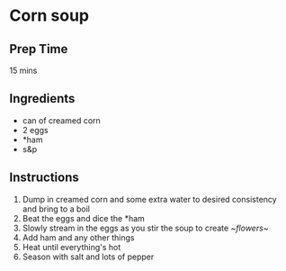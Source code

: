 # Corn soup

## Prep Time
15 mins

## Ingredients
- can of creamed corn
- 2 eggs
- *ham
- s&p

## Instructions
1. Dump in creamed corn and some extra water to desired consistency and bring to a boil
2. Beat the eggs and dice the *ham
3. Slowly stream in the eggs as you stir the soup to create ~*flowers*~
4. Add ham and any other things 
5. Heat until everything's hot 
6. Season with salt and lots of pepper 
